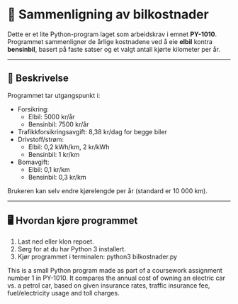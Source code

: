 # 🚗 Sammenligning av bilkostnader

Dette er et lite Python-program laget som arbeidskrav i emnet **PY-1010**.  
Programmet sammenligner de årlige kostnadene ved å eie **elbil** kontra **bensinbil**, basert på faste satser og et valgt antall kjørte kilometer per år.

---

## 📖 Beskrivelse
Programmet tar utgangspunkt i:
- Forsikring:  
  - Elbil: 5000 kr/år  
  - Bensinbil: 7500 kr/år
- Trafikkforsikringsavgift: 8,38 kr/dag for begge biler  
- Drivstoff/strøm:  
  - Elbil: 0,2 kWh/km, 2 kr/kWh  
  - Bensinbil: 1 kr/km
- Bomavgift:  
  - Elbil: 0,1 kr/km  
  - Bensinbil: 0,3 kr/km

Brukeren kan selv endre kjørelengde per år (standard er 10 000 km).

---

## 🖥️ Hvordan kjøre programmet
1. Last ned eller klon repoet.  
2. Sørg for at du har Python 3 installert.  
3. Kjør programmet i terminalen:
   python3 bilkostnader.py


This is a small Python program made as part of a coursework assignment number 1 in PY-1010.
It compares the annual cost of owning an electric car vs. a petrol car, based on given insurance rates, traffic insurance fee, fuel/electricity usage and toll charges.
